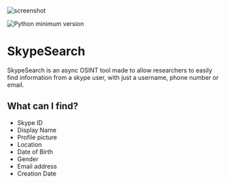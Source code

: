 ![screenshot](https://i.imgur.com/YI1YsS1.png)

![Python minimum version](https://img.shields.io/badge/Python-3.8%2B-brightgreen)

# SkypeSearch
SkypeSearch is an async OSINT tool made to allow researchers to easily find information from a skype user, with just a username, phone number or email.

## What can I find?
- Skype ID
- Display Name
- Profile picture
- Location
- Date of Birth
- Gender
- Email address
- Creation Date
